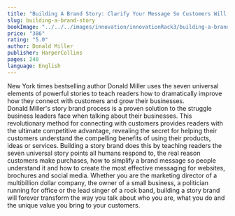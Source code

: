 ```yaml
---
title: "Building A Brand Story: Clarify Your Message So Customers Will Listen"
slug: building-a-brand-story
bookImage: "../../../images/innovation/innovationRack3/building-a-brand-story.jpg"
price: "386"
rating: "5.0"
author: Donald Miller
publisher: HarperCollins
pages: 240
language: English
---
```


New York times bestselling author Donald Miller uses the seven universal elements of powerful stories to teach readers how to dramatically improve how they connect with customers and grow their businesses.
<br/>
Donald Miller's story brand process is a proven solution to the struggle business leaders face when talking about their businesses. This revolutionary method for connecting with customers provides readers with the ultimate competitive advantage, revealing the secret for helping their customers understand the compelling benefits of using their products, ideas or services. Building a story brand does this by teaching readers the seven universal story points all humans respond to, the real reason customers make purchases, how to simplify a brand message so people understand it and how to create the most effective messaging for websites, brochures and social media. Whether you are the marketing director of a multibillion dollar company, the owner of a small business, a politician running for office or the lead singer of a rock band, building a story brand will forever transform the way you talk about who you are, what you do and the unique value you bring to your customers.
<br/>
<br/>